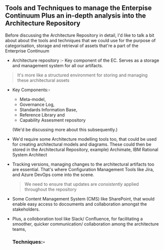  
## Tools and Techniques to manage the Enterpise Continuum Plus an in-depth analysis into the Architecture Repository

Before discussing the Architecture Repository in detail, I'd like to talk a bit about about the tools and techniques that we could use for the purpose of categorisation, storage and retrieval of assets that're a part of the Enterprise Continuum

-  Architecture repository :- Key component of the EC. Serves as a storage and management system for all our artifacts.
  
  > It's more like a structured environment for storing and managing these architectural assets

  - Key Components:- 
      - Meta-model,
      - Governance Log,
      - Standards Information Base,
      - Reference Library and
      - Capability Assesment repository

    (We'd be discussing more about this subsequently.)

 - We'd require some Architecture modelling tools too, that could be used for creating architectural models and diagrams. These could then be stored in the Architectural Repository, example) Archimate, IBM Rational System Architect
   
- Tracking versions, managing changes to the architectural artifacts too are essential. That's where Configuration Management Tools like Jira, and Azure DevOps come into the scene. 

  > We need to ensure that updates are *consistently* applied throughout the repository

- Some Content Management System (CMS) like SharePoint, that would enable easy access to docouments and collaboration amongst the stakeholders.
- Plus, a colloboration tool like Slack/ Confluence, for facilitating a smoother, quicker communication/ collaboration among the architecture teams,

  ### Techniques:-
